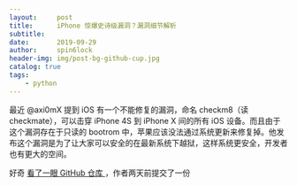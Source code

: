 ```yaml
---
layout:     post
title:      iPhone 惊爆史诗级漏洞？漏洞细节解析
subtitle:   
date:       2019-09-29
author:     spin6lock
header-img: img/post-bg-github-cup.jpg
catalog: true
tags:
    - python
---
```

最近 @axi0mX 提到 iOS 有一个不能修复的漏洞，命名 checkm8（读 checkmate），可以击穿 iPhone 4S 到 iPhone X 间的所有 iOS 设备。而且由于这个漏洞存在于只读的 bootrom 中，苹果应该没法通过系统更新来修复掉。他发布这个漏洞是为了让大家可以安全的在最新系统下越狱，这样系统更安全，开发者也有更大的空间。

好奇 [ 看了一眼 GitHub 仓库 ](https://github.com/axi0mX/ipwndfu)，作者两天前提交了一份
